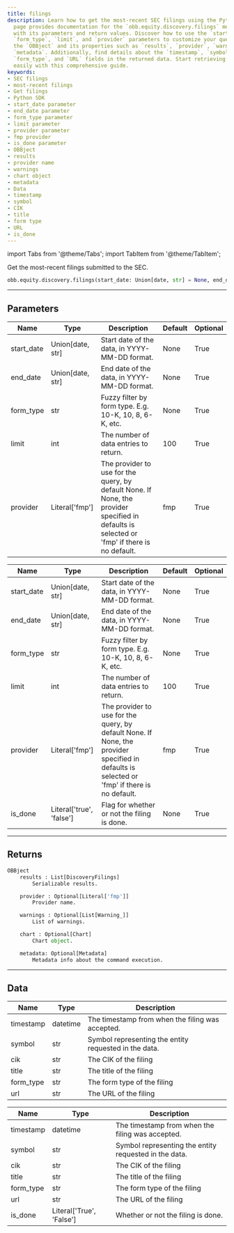 ```yaml
---
title: filings
description: Learn how to get the most-recent SEC filings using the Python SDK. This
  page provides documentation for the `obb.equity.discovery.filings` method, along
  with its parameters and return values. Discover how to use the `start_date`, `end_date`,
  `form_type`, `limit`, and `provider` parameters to customize your query. Explore
  the `OBBject` and its properties such as `results`, `provider`, `warnings`, and
  `metadata`. Additionally, find details about the `timestamp`, `symbol`, `CIK`, `title`,
  `form_type`, and `URL` fields in the returned data. Start retrieving SEC filings
  easily with this comprehensive guide.
keywords:
- SEC filings
- most-recent filings
- Get filings
- Python SDK
- start_date parameter
- end_date parameter
- form_type parameter
- limit parameter
- provider parameter
- fmp provider
- is_done parameter
- OBBject
- results
- provider name
- warnings
- chart object
- metadata
- Data
- timestamp
- symbol
- CIK
- title
- form type
- URL
- is_done
---
```




<!-- markdownlint-disable MD012 MD031 MD033 -->

import Tabs from '@theme/Tabs';
import TabItem from '@theme/TabItem';

Get the most-recent filings submitted to the SEC.

```python wordwrap
obb.equity.discovery.filings(start_date: Union[date, str] = None, end_date: Union[date, str] = None, form_type: str = None, limit: int = 100, provider: Literal[str] = fmp)
```

---

## Parameters

<Tabs>
<TabItem value="standard" label="Standard">

| Name | Type | Description | Default | Optional |
| ---- | ---- | ----------- | ------- | -------- |
| start_date | Union[date, str] | Start date of the data, in YYYY-MM-DD format. | None | True |
| end_date | Union[date, str] | End date of the data, in YYYY-MM-DD format. | None | True |
| form_type | str | Fuzzy filter by form type. E.g. 10-K, 10, 8, 6-K, etc. | None | True |
| limit | int | The number of data entries to return. | 100 | True |
| provider | Literal['fmp'] | The provider to use for the query, by default None. If None, the provider specified in defaults is selected or 'fmp' if there is no default. | fmp | True |
</TabItem>

<TabItem value='fmp' label='fmp'>

| Name | Type | Description | Default | Optional |
| ---- | ---- | ----------- | ------- | -------- |
| start_date | Union[date, str] | Start date of the data, in YYYY-MM-DD format. | None | True |
| end_date | Union[date, str] | End date of the data, in YYYY-MM-DD format. | None | True |
| form_type | str | Fuzzy filter by form type. E.g. 10-K, 10, 8, 6-K, etc. | None | True |
| limit | int | The number of data entries to return. | 100 | True |
| provider | Literal['fmp'] | The provider to use for the query, by default None. If None, the provider specified in defaults is selected or 'fmp' if there is no default. | fmp | True |
| is_done | Literal['true', 'false'] | Flag for whether or not the filing is done. | None | True |
</TabItem>

</Tabs>

---

## Returns

```python wordwrap
OBBject
    results : List[DiscoveryFilings]
        Serializable results.

    provider : Optional[Literal['fmp']]
        Provider name.

    warnings : Optional[List[Warning_]]
        List of warnings.

    chart : Optional[Chart]
        Chart object.

    metadata: Optional[Metadata]
        Metadata info about the command execution.
```

---

## Data

<Tabs>
<TabItem value="standard" label="Standard">

| Name | Type | Description |
| ---- | ---- | ----------- |
| timestamp | datetime | The timestamp from when the filing was accepted. |
| symbol | str | Symbol representing the entity requested in the data. |
| cik | str | The CIK of the filing |
| title | str | The title of the filing |
| form_type | str | The form type of the filing |
| url | str | The URL of the filing |
</TabItem>

<TabItem value='fmp' label='fmp'>

| Name | Type | Description |
| ---- | ---- | ----------- |
| timestamp | datetime | The timestamp from when the filing was accepted. |
| symbol | str | Symbol representing the entity requested in the data. |
| cik | str | The CIK of the filing |
| title | str | The title of the filing |
| form_type | str | The form type of the filing |
| url | str | The URL of the filing |
| is_done | Literal['True', 'False'] | Whether or not the filing is done. |
</TabItem>

</Tabs>

